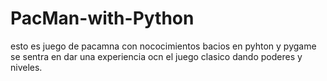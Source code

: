 # PacMan-with-Python
esto es juego de pacamna con nococimientos bacios en pyhton y pygame se sentra en dar una experiencia ocn el juego clasico dando poderes y niveles.